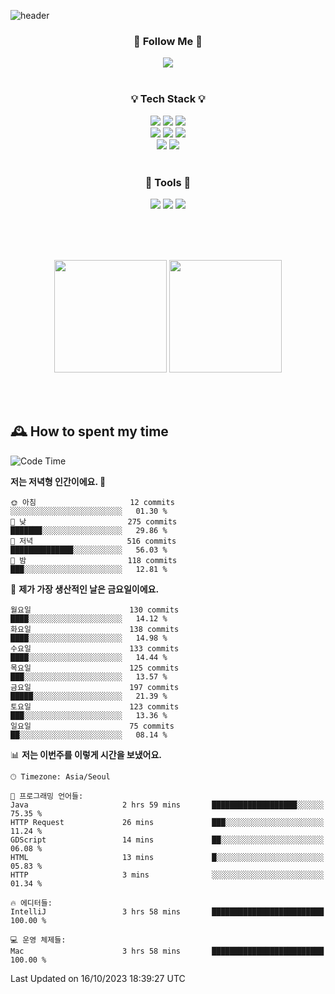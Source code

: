 ![header](https://capsule-render.vercel.app/api?type=waving&color=0:FFE29F,50:FFA99F,100:FF719A&height=300&fontAlignY=40&section=header&text=sung%20eun&fontSize=80&fontColor=FFFFFF)

<div align="center">
	<h3>🐹  Follow Me  🐹</h3>
	<a href="https://velog.io/@saeun05" target="_blank"><img src="https://img.shields.io/badge/Velog-20C997?style=flat&logo=velog&logoColor=white"/></a><br><br>
	<h3>💡  Tech Stack  💡</h3>
	<img src="https://img.shields.io/badge/Java-0078D4?style=flat"/>
	<img src="https://img.shields.io/badge/Spring-6DB33F?style=flat&logo=spring&logoColor=white"/>
	<img src="https://img.shields.io/badge/SpringBoot-6DB33F?style=flat&logo=springboot&logoColor=white"/><br>
	<img src="https://img.shields.io/badge/HTML5-E34F26?style=flat&logo=html5&logoColor=white"/>
	<img src="https://img.shields.io/badge/CSS3-1572B6?style=flat&logo=css3&logoColor=white"/>
	<img src="https://img.shields.io/badge/jQuery-0769AD?style=flat&logo=jquery&logoColor=white"/><br>
	<img src="https://img.shields.io/badge/MySQL-4479A1?style=flat&logo=mysql&logoColor=white"/>
	<img src="https://img.shields.io/badge/oracle-F80000?style=flat&logo=oracle&logoColor=white"/><br><br>
	<h3>🔦  Tools  🔦</h3>
	<img src="https://img.shields.io/badge/intelliJ IDEA-000000?style=flat&logo=intellijidea&logoColor=white"/>
	<img src="https://img.shields.io/badge/Notion-F9DC3E?style=flat&logo=notion&logoColor=white"/>
	<img src="https://img.shields.io/badge/Git-F05032?style=flat&logo=git&logoColor=white"/><br><br>
</div>

<br><br>

<div align="center">
  <img style="height:180px" src="https://github-readme-stats.vercel.app/api?username=sungeunn&show_icons=true&theme=omni&locale=kr"/>
  <img style="height:180px" src="https://github-readme-stats.vercel.app/api/top-langs/?username=sungeunn&theme=omni&layout=compact&locale=kr"/>
</div>

<br><br>

## 🕰 How to spent my time
<!--START_SECTION:waka-->
![Code Time](http://img.shields.io/badge/Code%20Time-218%20hrs%2059%20mins-blue)

**저는 저녁형 인간이에요. 🦉** 

```text
🌞 아침                     12 commits          ░░░░░░░░░░░░░░░░░░░░░░░░░   01.30 % 
🌆 낮　                     275 commits         ███████░░░░░░░░░░░░░░░░░░   29.86 % 
🌃 저녁                     516 commits         ██████████████░░░░░░░░░░░   56.03 % 
🌙 밤　                     118 commits         ███░░░░░░░░░░░░░░░░░░░░░░   12.81 % 
```
📅 **제가 가장 생산적인 날은 금요일이에요.** 

```text
월요일                      130 commits         ████░░░░░░░░░░░░░░░░░░░░░   14.12 % 
화요일                      138 commits         ████░░░░░░░░░░░░░░░░░░░░░   14.98 % 
수요일                      133 commits         ████░░░░░░░░░░░░░░░░░░░░░   14.44 % 
목요일                      125 commits         ███░░░░░░░░░░░░░░░░░░░░░░   13.57 % 
금요일                      197 commits         █████░░░░░░░░░░░░░░░░░░░░   21.39 % 
토요일                      123 commits         ███░░░░░░░░░░░░░░░░░░░░░░   13.36 % 
일요일                      75 commits          ██░░░░░░░░░░░░░░░░░░░░░░░   08.14 % 
```


📊 **저는 이번주를 이렇게 시간을 보냈어요.** 

```text
🕑︎ Timezone: Asia/Seoul

💬 프로그래밍 언어들: 
Java                     2 hrs 59 mins       ███████████████████░░░░░░   75.35 % 
HTTP Request             26 mins             ███░░░░░░░░░░░░░░░░░░░░░░   11.24 % 
GDScript                 14 mins             ██░░░░░░░░░░░░░░░░░░░░░░░   06.08 % 
HTML                     13 mins             █░░░░░░░░░░░░░░░░░░░░░░░░   05.83 % 
HTTP                     3 mins              ░░░░░░░░░░░░░░░░░░░░░░░░░   01.34 % 

🔥 에디터들: 
IntelliJ                 3 hrs 58 mins       █████████████████████████   100.00 % 

💻 운영 체제들: 
Mac                      3 hrs 58 mins       █████████████████████████   100.00 % 
```


 Last Updated on 16/10/2023 18:39:27 UTC
<!--END_SECTION:waka-->
